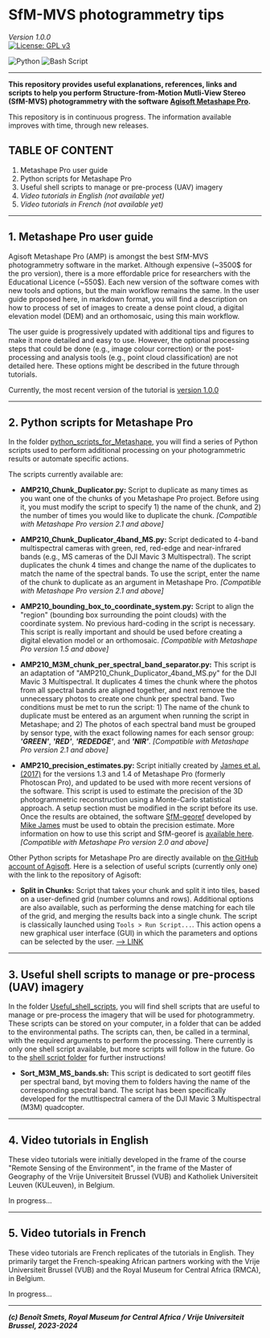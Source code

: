 # SfM-MVS photogrammetry tips
*Version 1.0.0*  
[![License: GPL v3](https://img.shields.io/badge/License-GPLv3-blue.svg)](https://www.gnu.org/licenses/gpl-3.0)  

![Python](https://img.shields.io/badge/python-3670A0?style=for-the-badge&logo=python&logoColor=ffdd54) ![Bash Script](https://img.shields.io/badge/bash_script-%23121011.svg?style=for-the-badge&logo=gnu-bash&logoColor=white)   


-------------

**This repository provides useful explanations, references, links and scripts to help you perform Structure-from-Motion Mutli-View Stereo (SfM-MVS) photogrammetry with the software [Agisoft Metashape Pro](https://www.agisoft.com/).**  

This repository is in continuous progress. The information available improves with time, through new releases.

## TABLE OF CONTENT  

1. Metashape Pro user guide
2. Python scripts for Metashape Pro
3. Useful shell scripts to manage or pre-process (UAV) imagery
4. *Video tutorials in English (not available yet)*
5. *Video tutorials in French (not available yet)*  

----------

## 1. Metashape Pro user guide

Agisoft Metashape Pro (AMP) is amongst the best SfM-MVS photogrammetry software in the market. Although expensive (~3500$ for the pro version), there is a more effordable price for researchers with the Educational Licence (~550$). Each new version of the software comes with new tools and options, but the main workflow remains the same. In the user guide proposed here, in markdown format, you will find a description on how to process of set of images to create a dense point cloud, a digital elevation model (DEM) and an orthomosaic, using this main workflow.  

The user guide is progressively updated with additional tips and figures to make it more detailed and easy to use. However, the optional processing steps that could be done (e.g., image colour correction) or the post-processing and analysis tools (e.g., point cloud classification) are not detailed here. These options might be described in the future through tutorials.  

Currently, the most recent version of the tutorial is [version 1.0.0](https://github.com/GeoRiskA/SfM-MVS_photogrammetry_tips/blob/main/User_Guide_v100.md)  


----------

## 2. Python scripts for Metashape Pro

In the folder [python_scripts_for_Metashape](https://github.com/GeoRiskA/SfM-MVS_photogrammetry_tips/tree/main/python_scripts_for_Metashape), you will find a series of Python scripts used to perform additional processing on your photogrammetric results or automate specific actions.   

The scripts currently available are:  

- **AMP210_Chunk_Duplicator.py:** Script to duplicate as many times as you want one of the chunks of you Metashape Pro project. Before using it, you must modify the script to specify 1) the name of the chunk, and 2) the number of times you would like to duplicate the chunk. *[Compatible with Metashape Pro version 2.1 and above]*  

- **AMP210_Chunk_Duplicator_4band_MS.py:** Script dedicated to 4-band multispectral cameras with green, red, red-edge and near-infrared bands (e.g., MS cameras of the DJI Mavic 3 Multispectral). The script duplicates the chunk 4 times and change the name of the duplicates to match the name of the spectral bands. To use the script, enter the name of the chunk to duplicate as an argument in Metashape Pro.  *[Compatible with Metashape Pro version 2.1 and above]*  

- **AMP210_bounding_box_to_coordinate_system.py:** Script to align the "region" (bounding box surrounding the point clouds) with the coordinate system. No previous hard-coding in the script is necessary. This script is really important and should be used before creating a digital elevation model or an orthomosaic. *[Compatible with Metashape Pro version 1.5 and above]*  

- **AMP210_M3M_chunk_per_spectral_band_separator.py:** This script is an adaptation of "AMP210_Chunk_Duplicator_4band_MS.py" for the DJI Mavic 3 Multispectral. It duplicates 4 times the chunk where the photos from all spectral bands are aligned together, and next remove the unnecessary photos to create one chunk per spectral band. Two conditions must be met to run the script: 1) The name of the chunk to duplicate must be entered as an argument when running the script in Metashape; and 2) The photos of each spectral band must be grouped by sensor type, with the exact following names for each sensor group: ***'GREEN'***, ***'RED'***, ***'REDEDGE'***, and ***'NIR'***.  *[Compatible with Metashape Pro version 2.1 and above]*  

- **AMP210_precision_estimates.py:** Script initially created by [James et al. (2017)](https://doi.org/10.1016/j.geomorph.2016.11.021) for the versions 1.3 and 1.4 of Metashape Pro (formerly Photoscan Pro), and updated to be used with more recent versions of the software. This script is used to estimate the precision of the 3D photogrammetric reconstruction using a Monte-Carlo statistical approach. A setup section must be modified in the script before its use. Once the results are obtained, the software [SfM-georef](http://tinyurl.com/sfmgeoref) developed by [Mike James](https://www.lancaster.ac.uk/staff/jamesm/home.htm) must be used to obtain the precision estimate. More information on how to use this script and SfM-georef is [available here](https://www.lancaster.ac.uk/staff/jamesm/software/sfm_georef.htm). *[Compatible with Metashape Pro version 2.0 and above]*   

Other Python scripts for Metashape Pro are directly available on [the GitHub account of Agisoft](https://github.com/agisoft-llc/metashape-scripts). Here is a selection of useful scripts (currently only one) with the link to the repository of Agisoft:   

- **Split in Chunks:** Script that takes your chunk and split it into tiles, based on a user-defined grid (number columns and rows). Additional options are also available, such as performing the dense matching for each tile of the grid, and merging the results back into a single chunk. The script is classically launched using `Tools > Run Script...`. This action opens a new graphical user interface (GUI) in which the parameters and options can be selected by the user. [--> LINK](https://github.com/agisoft-llc/metashape-scripts/blob/master/src/split_in_chunks_dialog.py)  


----------

## 3. Useful shell scripts to manage or pre-process (UAV) imagery

In the folder [Useful_shell_scripts](https://github.com/GeoRiskA/SfM-MVS_photogrammetry_tips/tree/main/Useful_shell_scripts), you will find shell scripts that are useful to manage or pre-process the imagery that will be used for photogrammetry. These scripts can be stored on your computer, in a folder that can be added to the environmental paths. The scripts can, then, be called in a terminal, with the required arguments to perform the processing. There currently is only one shell script available, but more scripts will follow in the future. Go to the [shell script folder](https://github.com/GeoRiskA/SfM-MVS_photogrammetry_tips/tree/main/Useful_shell_scripts) for further instructions!

- **Sort_M3M_MS_bands.sh:** This script is dedicated to sort geotiff files per spectral band, byt moving them to folders having the name of the corresponding spectral band. The script has been specifically developed for the mutltispectral camera of the DJI Mavic 3 Multispectral (M3M) quadcopter.


----------

## 4. Video tutorials in English

These video tutorials were initially developed in the frame of the course "Remote Sensing of the Environment", in the frame of the Master of Geography of the Vrije Universiteit Brussel (VUB) and Katholiek Universiteit Leuven (KULeuven), in Belgium.

In progress...


----------

## 5. Video tutorials in French

These video tutorials are French replicates of the tutorials in English. They primarily target the French-speaking African partners working with the Vrije Universiteit Brussel (VUB) and the Royal Museum for Central Africa (RMCA), in Belgium.

In progress...


----------
***(c) Benoît Smets, Royal Museum for Central Africa / Vrije Universiteit Brussel, 2023-2024***  
